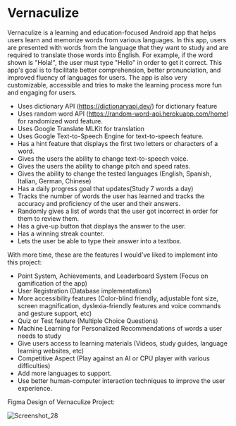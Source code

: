 # Vernaculize
Vernaculize is a learning and education-focused Android app that helps users learn and memorize words from various languages. In this app, users are presented with words from the language that they want to study and are required to translate those words into English. For example, if the word shown is "Hola!", the user must type "Hello" in order to get it correct. This app's goal is to facilitate better comprehension, better pronunciation, and improved fluency of languages for users. The app is also very customizable, accessible and tries to make the learning process more fun and engaging for users. 

- Uses dictionary API (https://dictionaryapi.dev/) for dictionary feature
- Uses random word API (https://random-word-api.herokuapp.com/home) for randomized word feature.
- Uses Google Translate MLKit for translation
- Uses Google Text-to-Speech Engine for text-to-speech feature. 
- Has a hint feature that displays the first two letters or characters of a word. 
- Gives the users the ability to change text-to-speech voice.
- Gives the users the ability to change pitch and speed rates.
- Gives the ability to change the tested languages (English, Spanish, Italian, German, Chinese)
- Has a daily progress goal that updates(Study 7 words a day)
- Tracks the number of words the user has learned and tracks the accuracy and proficiency of the user and their answers.
- Randomly gives a list of words that the user got incorrect in order for them to review them. 
- Has a give-up button that displays the answer to the user.
- Has a winning streak counter. 
- Lets the user be able to type their answer into a textbox. 

With more time, these are the features I would've liked to implement into this project:
- Point System, Achievements, and Leaderboard System (Focus on gamification of the app) 
- User Registration (Database implementations)
- More accessibility features (Color-blind friendly, adjustable font size, screen magnification, dyslexia-friendly features and voice commands and gesture support, etc)
- Quiz or Test feature (Multiple Choice Questions)
- Machine Learning for Personalized Recommendations of words a user needs to study 
- Give users access to learning materials (Videos, study guides, language learning websites, etc)
- Competitive Aspect (Play against an AI or CPU player with various difficulties) 
- Add more languages to support.
- Use better human-computer interaction techniques to improve the user experience.


Figma Design of Vernaculize Project:

![Screenshot_28](https://github.com/jgates3/Vernaculize/assets/112346102/736e7d02-f29d-40a2-80b4-3ce5df7b29c5)
